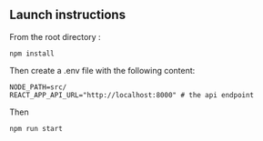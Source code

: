 ## Launch instructions

From the root directory :

	npm install

Then create a .env file with the following content: 

	NODE_PATH=src/
	REACT_APP_API_URL="http://localhost:8000" # the api endpoint
	
Then 

	npm run start
